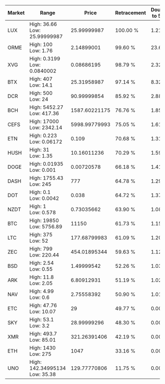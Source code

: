 | Market | Range | Price| Retracement | Doubles to 50% |
| --- | --- | --- | --- | --- |
| LUX | High: 36.66<br />Low: 25.99999987 | 25.99999987 | 100.00 % | 1.21 |
| ORME | High: 100<br />Low: 1.76 | 2.14899001 | 99.60 % | 23.68 |
| XVG | High: 0.3199<br />Low: 0.0840002 | 0.08686195 | 98.79 % | 2.32 |
| BTX | High: 407<br />Low: 14.1 | 25.31958987 | 97.14 % | 8.32 |
| DCR | High: 500<br />Low: 24 | 90.99999854 | 85.92 % | 2.88 |
| BCH | High: 5452.27<br />Low: 417.36 | 1587.60221175 | 76.76 % | 1.85 |
| CEFS | High: 17000<br />Low: 2342.14 | 5998.99779993 | 75.05 % | 1.61 |
| ETN | High: 0.223<br />Low: 0.06172 | 0.109 | 70.68 % | 1.31 |
| HUSH | High: 31<br />Low: 1.35 | 10.16011236 | 70.29 % | 1.59 |
| DOGE | High: 0.01935<br />Low: 0.001 | 0.00720578 | 66.18 % | 1.41 |
| DASH | High: 1755.43<br />Low: 245 | 777 | 64.78 % | 1.29 |
| DOT | High: 0.1<br />Low: 0.0042 | 0.038 | 64.72 % | 1.37 |
| NZDT | High: 1<br />Low: 0.578 | 0.73035662 | 63.90 % | 1.08 |
| BTC | High: 19850<br />Low: 5756.89 | 11150 | 61.73 % | 1.15 |
| LTC | High: 375<br />Low: 52 | 177.68799983 | 61.09 % | 1.20 |
| ZEC | High: 799<br />Low: 220.44 | 454.01895344 | 59.63 % | 1.12 |
| BSD | High: 2.54<br />Low: 0.55 | 1.49999542 | 52.26 % | 1.03 |
| ARK | High: 11.8<br />Low: 2.05 | 6.80912931 | 51.19 % | 1.02 |
| NAV | High: 4.99<br />Low: 0.6 | 2.75558392 | 50.90 % | 1.01 |
| ETC | High: 47.76<br />Low: 10.07 | 29 | 49.77 % | 0.00 |
| SKY | High: 53.1<br />Low: 3.2 | 28.99999296 | 48.30 % | 0.00 |
| XMR | High: 493.7<br />Low: 85.01 | 321.26391406 | 42.19 % | 0.00 |
| ETH | High: 1430<br />Low: 275 | 1047 | 33.16 % | 0.00 |
| UNO | High: 142.34995134<br />Low: 35.38 | 129.77770806 | 11.75 % | 0.00 |
